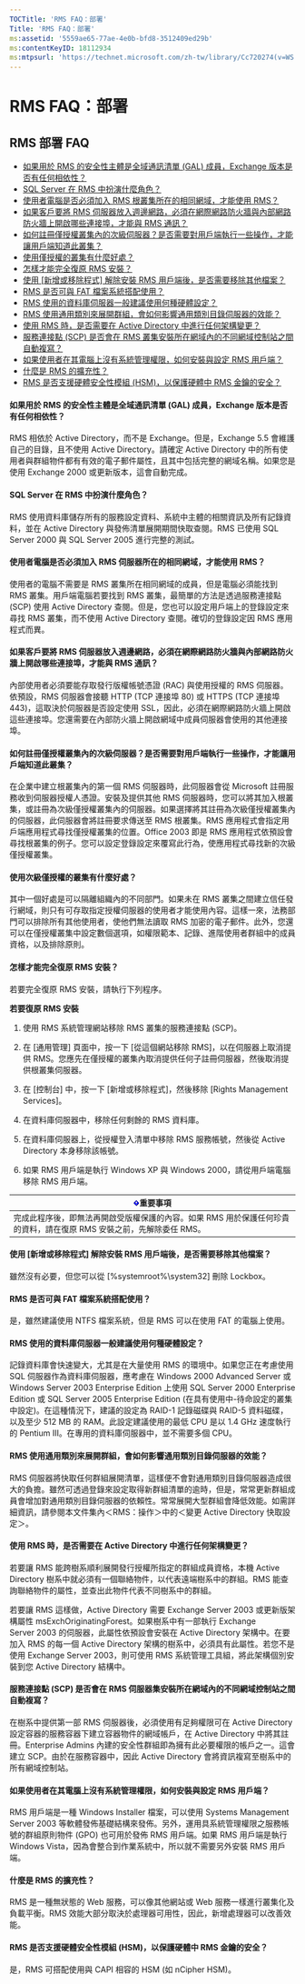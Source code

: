 ```yaml
---
TOCTitle: 'RMS FAQ：部署'
Title: 'RMS FAQ：部署'
ms:assetid: '5559ae65-77ae-4e0b-bfd8-3512409ed29b'
ms:contentKeyID: 18112934
ms:mtpsurl: 'https://technet.microsoft.com/zh-tw/library/Cc720274(v=WS.10)'
---
```


RMS FAQ：部署
=============

RMS 部署 FAQ
------------

-   [如果用於 RMS 的安全性主體是全域通訊清單 (GAL) 成員，Exchange 版本是否有任何相依性？](#bkmk_20)
-   [SQL Server 在 RMS 中扮演什麼角色？](#bkmk_21)
-   [使用者電腦是否必須加入 RMS 根叢集所在的相同網域，才能使用 RMS？](#bkmk_22)
-   [如果客戶要將 RMS 伺服器放入週邊網路，必須在網際網路防火牆與內部網路防火牆上開啟哪些連接埠，才能與 RMS 通訊？](#bkmk_23)
-   [如何註冊僅授權叢集內的次級伺服器？是否需要對用戶端執行一些操作，才能讓用戶端知道此叢集？](#bkmk_24)
-   [使用僅授權的叢集有什麼好處？](#bkmk_25)
-   [怎樣才能完全復原 RMS 安裝？](#bkmk_26)
-   [使用 \[新增或移除程式\] 解除安裝 RMS 用戶端後，是否需要移除其他檔案？](#bkmk_27)
-   [RMS 是否可與 FAT 檔案系統搭配使用？](#bkmk_28)
-   [RMS 使用的資料庫伺服器一般建議使用何種硬體設定？](#bkmk_29)
-   [RMS 使用通用類別來展開群組，會如何影響通用類別目錄伺服器的效能？](#bkmk_30)
-   [使用 RMS 時，是否需要在 Active Directory 中進行任何架構變更？](#bkmk_31)
-   [服務連接點 (SCP) 是否會在 RMS 叢集安裝所在網域內的不同網域控制站之間自動複寫？](#bkmk_32)
-   [如果使用者在其電腦上沒有系統管理權限，如何安裝與設定 RMS 用戶端？](#bkmk_33)
-   [什麼是 RMS 的擴充性？](#bkmk_35)
-   [RMS 是否支援硬體安全性模組 (HSM)，以保護硬體中 RMS 金鑰的安全？](#bkmk_36)

<span id="BKMK_20"></span>
#### 如果用於 RMS 的安全性主體是全域通訊清單 (GAL) 成員，Exchange 版本是否有任何相依性？

RMS 相依於 Active Directory，而不是 Exchange。但是，Exchange 5.5 會維護自己的目錄，且不使用 Active Directory。請確定 Active Directory 中的所有使用者與群組物件都有有效的電子郵件屬性，且其中包括完整的網域名稱。如果您是使用 Exchange 2000 或更新版本，這會自動完成。

<span id="BKMK_21"></span>
#### SQL Server 在 RMS 中扮演什麼角色？

RMS 使用資料庫儲存所有的服務設定資料、系統中主體的相關資訊及所有記錄資料，並在 Active Directory 與發佈清單展開期間快取查閱。RMS 已使用 SQL Server 2000 與 SQL Server 2005 進行完整的測試。

<span id="BKMK_22"></span>
#### 使用者電腦是否必須加入 RMS 伺服器所在的相同網域，才能使用 RMS？

使用者的電腦不需要是 RMS 叢集所在相同網域的成員，但是電腦必須能找到 RMS 叢集。用戶端電腦若要找到 RMS 叢集，最簡單的方法是透過服務連接點 (SCP) 使用 Active Directory 查閱。但是，您也可以設定用戶端上的登錄設定來尋找 RMS 叢集，而不使用 Active Directory 查閱。確切的登錄設定因 RMS 應用程式而異。

<span id="BKMK_23"></span>
#### 如果客戶要將 RMS 伺服器放入週邊網路，必須在網際網路防火牆與內部網路防火牆上開啟哪些連接埠，才能與 RMS 通訊？

內部使用者必須要能存取發行版權帳號憑證 (RAC) 與使用授權的 RMS 伺服器。依預設，RMS 伺服器會接聽 HTTP (TCP 連接埠 80) 或 HTTPS (TCP 連接埠 443)，這取決於伺服器是否設定使用 SSL，因此，必須在網際網路防火牆上開啟這些連接埠。您還需要在內部防火牆上開啟網域中成員伺服器會使用的其他連接埠。

<span id="BKMK_24"></span>
#### 如何註冊僅授權叢集內的次級伺服器？是否需要對用戶端執行一些操作，才能讓用戶端知道此叢集？

在企業中建立根叢集內的第一個 RMS 伺服器時，此伺服器會從 Microsoft 註冊服務收到伺服器授權人憑證。安裝及提供其他 RMS 伺服器時，您可以將其加入根叢集，或註冊為次級僅授權叢集內的伺服器。如果選擇將其註冊為次級僅授權叢集內的伺服器，此伺服器會將註冊要求傳送至 RMS 根叢集。RMS 應用程式會指定用戶端應用程式尋找僅授權叢集的位置。Office 2003 即是 RMS 應用程式依預設會尋找根叢集的例子。您可以設定登錄設定來覆寫此行為，使應用程式尋找新的次級僅授權叢集。

<span id="BKMK_25"></span>
#### 使用次級僅授權的叢集有什麼好處？

其中一個好處是可以隔離組織內的不同部門。如果未在 RMS 叢集之間建立信任發行網域，則只有可存取指定授權伺服器的使用者才能使用內容。這樣一來，法務部門可以排除所有其他使用者，使他們無法讀取 RMS 加密的電子郵件。此外，您還可以在僅授權叢集中設定數個選項，如權限範本、記錄、進階使用者群組中的成員資格，以及排除原則。

<span id="BKMK_26"></span>
#### 怎樣才能完全復原 RMS 安裝？

若要完全復原 RMS 安裝，請執行下列程序。

**若要復原 RMS 安裝**
1.  使用 RMS 系統管理網站移除 RMS 叢集的服務連接點 (SCP)。

2.  在 \[通用管理\] 頁面中，按一下 \[從這個網站移除 RMS\]，以在伺服器上取消提供 RMS。您應先在僅授權的叢集內取消提供任何子註冊伺服器，然後取消提供根叢集伺服器。

3.  在 \[控制台\] 中，按一下 \[新增或移除程式\]，然後移除 \[Rights Management Services\]。

4.  在資料庫伺服器中，移除任何剩餘的 RMS 資料庫。

5.  在資料庫伺服器上，從授權登入清單中移除 RMS 服務帳號，然後從 Active Directory 本身移除該帳號。

6.  如果 RMS 用戶端是執行 Windows XP 與 Windows 2000，請從用戶端電腦移除 RMS 用戶端。

| ![](images/Cc720274.Important(WS.10).gif)重要事項                                       |
|----------------------------------------------------------------------------------------------------------------------|
| 完成此程序後，即無法再開啟受版權保護的內容。如果 RMS 用於保護任何珍貴的資料，請在復原 RMS 安裝之前，先解除委任 RMS。 |

<span id="BKMK_27"></span>
#### 使用 \[新增或移除程式\] 解除安裝 RMS 用戶端後，是否需要移除其他檔案？

雖然沒有必要，但您可以從 \[%systemroot%\\system32\] 刪除 Lockbox。

<span id="BKMK_28"></span>
#### RMS 是否可與 FAT 檔案系統搭配使用？

是，雖然建議使用 NTFS 檔案系統，但是 RMS 可以在使用 FAT 的電腦上使用。

<span id="BKMK_29"></span>
#### RMS 使用的資料庫伺服器一般建議使用何種硬體設定？

記錄資料庫會快速變大，尤其是在大量使用 RMS 的環境中。如果您正在考慮使用 SQL 伺服器作為資料庫伺服器，應考慮在 Windows 2000 Advanced Server 或 Windows Server 2003 Enterprise Edition 上使用 SQL Server 2000 Enterprise Edition 或 SQL Server 2005 Enterprise Edition (在具有使用中-待命設定的叢集中設定)。在這種情況下，建議的設定為 RAID-1 記錄磁碟與 RAID-5 資料磁碟，以及至少 512 MB 的 RAM。此設定建議使用的最低 CPU 是以 1.4 GHz 速度執行的 Pentium III。在專用的資料庫伺服器中，並不需要多個 CPU。

<span id="BKMK_30"></span>
#### RMS 使用通用類別來展開群組，會如何影響通用類別目錄伺服器的效能？

RMS 伺服器將快取任何群組展開清單，這樣便不會對通用類別目錄伺服器造成很大的負擔。雖然可透過登錄來設定取得新群組清單的逾時，但是，常常更新群組成員會增加對通用類別目錄伺服器的依賴性。常常展開大型群組會降低效能。如需詳細資訊，請參閱本文件集內＜RMS：操作＞中的＜變更 Active Directory 快取設定＞。

<span id="BKMK_31"></span>
#### 使用 RMS 時，是否需要在 Active Directory 中進行任何架構變更？

若要讓 RMS 能跨樹系順利展開發行授權所指定的群組成員資格，本機 Active Directory 樹系中就必須有一個聯絡物件，以代表遠端樹系中的群組。RMS 能查詢聯絡物件的屬性，並查出此物件代表不同樹系中的群組。

若要讓 RMS 這樣做，Active Directory 需要 Exchange Server 2003 或更新版架構屬性 msExchOriginatingForest。如果樹系中有一部執行 Exchange Server 2003 的伺服器，此屬性依預設會安裝在 Active Directory 架構中。在要加入 RMS 的每一個 Active Directory 架構的樹系中，必須具有此屬性。若您不是使用 Exchange Server 2003，則可使用 RMS 系統管理工具組，將此架構個別安裝到您 Active Directory 結構中。

<span id="BKMK_32"></span>
#### 服務連接點 (SCP) 是否會在 RMS 伺服器集安裝所在網域內的不同網域控制站之間自動複寫？

在樹系中提供第一部 RMS 伺服器後，必須使用有足夠權限可在 Active Directory 設定容器的服務容器下建立容器物件的網域帳戶，在 Active Directory 中將其註冊。Enterprise Admins 內建的安全性群組即為擁有此必要權限的帳戶之一。這會建立 SCP。由於在服務容器中，因此 Active Directory 會將資訊複寫至樹系中的所有網域控制站。

<span id="BKMK_33"></span>
#### 如果使用者在其電腦上沒有系統管理權限，如何安裝與設定 RMS 用戶端？

RMS 用戶端是一種 Windows Installer 檔案，可以使用 Systems Management Server 2003 等軟體發佈基礎結構來發佈。另外，運用具系統管理權限之服務帳號的群組原則物件 (GPO) 也可用於發佈 RMS 用戶端。如果 RMS 用戶端是執行 Windows Vista，因為會整合到作業系統中，所以就不需要另外安裝 RMS 用戶端。

<span id="BKMK_35"></span>
#### 什麼是 RMS 的擴充性？

RMS 是一種無狀態的 Web 服務，可以像其他網站或 Web 服務一樣進行叢集化及負載平衡。RMS 效能大部分取決於處理器可用性，因此，新增處理器可以改善效能。

<span id="BKMK_36"></span>
#### RMS 是否支援硬體安全性模組 (HSM)，以保護硬體中 RMS 金鑰的安全？

是，RMS 可搭配使用與 CAPI 相容的 HSM (如 nCipher HSM)。
